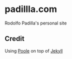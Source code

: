 # padillla.com

Rodolfo Padilla's personal site



## Credit

Using [Poole](https://github.com/poole/poole) on top of [Jekyll](http://jekyllrb.com/)

